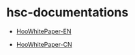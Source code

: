 # hsc-documentations


* [HooWhitePaper-EN](./HooWhitePaper-EN.pdf)

* [HooWhitePaper-CN](./HooWhitePaper-CN.pdf)
